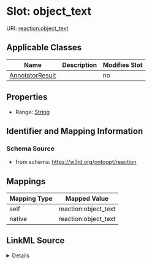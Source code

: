 

# Slot: object_text

URI: [reaction:object_text](http://w3id.org/ontogpt/reaction/object_text)



<!-- no inheritance hierarchy -->





## Applicable Classes

| Name | Description | Modifies Slot |
| --- | --- | --- |
| [AnnotatorResult](AnnotatorResult.md) |  |  no  |







## Properties

* Range: [String](String.md)





## Identifier and Mapping Information







### Schema Source


* from schema: https://w3id.org/ontogpt/reaction




## Mappings

| Mapping Type | Mapped Value |
| ---  | ---  |
| self | reaction:object_text |
| native | reaction:object_text |




## LinkML Source

<details>
```yaml
name: object_text
from_schema: https://w3id.org/ontogpt/reaction
rank: 1000
alias: object_text
owner: AnnotatorResult
domain_of:
- AnnotatorResult
range: string

```
</details>